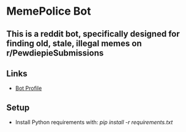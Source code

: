 # MemePolice Bot

## This is a reddit bot, specifically designed for finding old, stale, illegal memes on r/PewdiepieSubmissions


## Links
* [Bot Profile](http://reddit.com/u/MemePolice_bot)


## Setup
* Install Python requirements with: *pip install -r requirements.txt*


